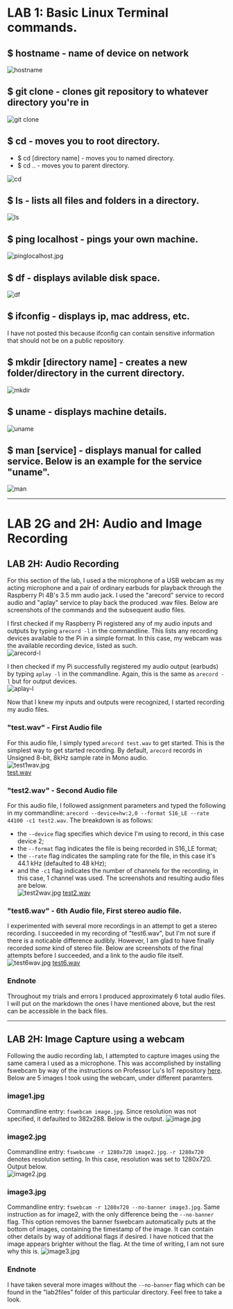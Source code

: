 
# LAB 1: Basic Linux Terminal commands.  

## $ hostname - name of device on network  
![hostname](lab1_images/hostname.jpg)  

## $ git clone - clones git repository to whatever directory you're in  
![git clone](lab1_images/gitclone.jpg)  

## $ cd - moves you to root directory.
- $ cd [directory name] - moves you to named directory.  
- $ cd .. - moves you to parent directory. 
 
![cd](lab1_images/cd..ls.jpg)  

## $ ls - lists all files and folders in a directory.  
![ls](lab1_images/ls_and_mv.jpg)  

## $ ping localhost - pings your own machine.
![pinglocalhost.jpg](lab1_images/pinglocalhost.jpg)  

## $ df - displays avilable disk space.  
![df](lab1_images/df.jpg)  

## $ ifconfig - displays ip, mac address, etc. 
I have not posted this because ifconfig can contain sensitive information that should not be on a public repository.  

## $ mkdir [directory name] - creates a new folder/directory in the current directory. 
![mkdir](lab1_images/mkdir.jpg)  

## $ uname - displays machine details.
![uname](lab1_images/uname.jpg)  

## $ man [service] - displays manual for called service. Below is an example for the service "uname".
![man](lab1_images/man.jpg)  

---  
# LAB 2G and 2H: Audio and Image Recording  
## LAB 2H: Audio Recording 
For this section of the lab, I used a the microphone of a USB webcam as my acting microphone and a pair of ordinary earbuds for playback through the Raspberry Pi 4B's 3.5 mm audio jack. I used the "arecord" service to record audio and "aplay" service to play back the produced .wav files. Below are screenshots of the commands and the subsequent audio files.

I first checked if my Raspberry Pi registered any of my audio inputs and outputs by typing `arecord -l` in the commandline. This lists any recording devices available to the Pi in a simple format. In this case, my webcam was the available recording device, listed as such.  
![arecord-l](lab2files/arecord-l.jpg)  

I then checked if my Pi successfully registered my audio output (earbuds) by typing `aplay -l` in the commandline. Again, this is the same as `arecord -l` but for output devices.  
![aplay-l](lab2files/aplay-l.jpg)  

Now that I knew my inputs and outputs were recognized, I started recording my audio files.

### "test.wav" - First Audio file
For this audio file, I simply typed `arecord test.wav` to get started. This is the simplest way to get started recording. By default, `arecord` records in Unsigned 8-bit, 8kHz sample rate in Mono audio.  
![test1wav.jpg](lab2files/test1wav.jpg)  
[test.wav](lab2files/test.wav)

### "test2.wav" - Second Audio file
For this audio file, I followed assignment parameters and typed the following in my commandline: 
`arecord --device=hw:2,0 --format S16_LE --rate 44100 -c1 test2.wav`. 
The breakdown is as follows: 
 - the `--device` flag specifies which device I'm using to record, in this case device 2; 
 - the `--format` flag indicates the file is being recorded in S16_LE format; 
 - the `--rate` flag indicates the sampling rate for the file, in this case it's 44.1 kHz (defaulted to 48 kHz);
 - and the `-c1` flag indicates the number of channels for the recording, in this case, 1 channel was used. 
The screenshots and resulting audio files are below.   
![test2wav.jpg](lab2files/test2wav.jpg) 
[test2.wav](lab2files/test2.wav) 

### "test6.wav" - 6th Audio file, First stereo audio file.  
I experimented with several more recordings in an attempt to get a stereo recording. I succeeded in my recording of "test6.wav", but I'm not sure if there is a noticable difference audibly. However, I am glad to have finally recorded *some* kind of stereo file. Below are screenshots of the final attempts before I succeeded, and a link to the audio file itself. 
![test6wav.jpg](lab2files/test6wav.jpg)
[test6.wav](lab2files/test6.wav)

### Endnote
Throughout my trials and errors I produced approximately 6 total audio files. I will put on the markdown the ones I have mentioned above, but the rest can be accessible in the back files.

---
## LAB 2H: Image Capture using a webcam 
Following the audio recording lab, I attempted to capture images using the same camera I used as a microphone. This was accomplished by installing fswebcam by way of the instructions on Professor Lu's IoT repository [here](https://github.com/kevinwlu/iot/tree/master/lesson2#connect-a-usb-webcam-to-raspberry-pi-install-fswebcam-and-save-images). Below are 5 images I took using the webcam, under different paramters.

### image1.jpg
Commandline entry: `fswebcam image.jpg`. Since resolution was not specified, it defaulted to 382x288. Below is the output.
![image.jpg](lab2files/image.jpg)

### image2.jpg
Commandline entry: `fswebcame -r 1280x720 image2.jpg`. `-r 1280x720` denotes resolution setting. In this case, resolution was set to 1280x720. Output below.  
![image2.jpg](lab2files/image2.jpg)

### image3.jpg
Commandline entry: `fswebcam -r 1280x720 --no-banner image3.jpg`. Same instruction as for image2, with the only difference being the `--no-banner` flag. This option removes the banner fswebcam automatically puts at the bottom of images, containing the timestamp of the image. It can contain other details by way of additional flags if desired. I have noticed that the image appears brighter without the flag. At the time of writing, I am not sure why this is.
![image3.jpg](lab2files/image3.jpg)

### Endnote
I have taken several more images without the `--no-banner` flag which can be found in the "lab2files" folder of this particular directory. Feel free to take a look.

